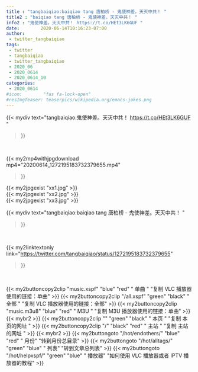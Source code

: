 ```yaml
---
title : "tangbaiqiao:baiqiao tang 唐柏桥 - 鬼使神差。天灭中共！ "
title2 : "baiqiao tang 唐柏桥 - 鬼使神差。天灭中共！ "
info2 : "鬼使神差。天灭中共！ https://t.co/HEt3LK6GUF "
date:        2020-06-14T10:16:23-07:00
author:
 - twitter_tangbaiqiao
tags:
 - twitter
 - tangbaiqiao
 - twitter_tangbaiqiao
 - 2020_06
 - 2020_0614
 - 2020_0614_10
categories:
 - 2020_0614
#icon:        "fas fa-lock-open"
#resImgTeaser: teaserpics/wikipedia.org/emacs-jokes.png
---
```


{{< mydiv text="tangbaiqiao:鬼使神差。天灭中共！ https://t.co/HEt3LK6GUF "
>}}
<br>


{{< my2mp4withjpgdownload mp4="20200614_1272195183732379655.mp4"
>}}

{{< my2jpgexist "xx1.jpg" >}}<br>
{{< my2jpgexist "xx2.jpg" >}}<br>
{{< my2jpgexist "xx3.jpg" >}}<br>



{{< mydiv text="tangbaiqiao:baiqiao tang 唐柏桥 - 鬼使神差。天灭中共！ "
>}}
<br>

{{< my2linktextonly link="https://twitter.com/tangbaiqiao/status/1272195183732379655"
>}}


<br>

{{< my2buttoncopy2clip "music.xspf"        "blue"   "red"    " 单曲 "  "复制 VLC 播放器使用的链接：单曲" >}} {{< my2buttoncopy2clip "/all.xspf"         "green"  "black"  " 全部 "  "复制 VLC 播放器使用的链接：全部" >}} {{< my2buttoncopy2clip "music.m3u8"        "blue"   "red"    " M3U  "    "复制 M3U 播放器使用的链接：单曲" >}} {{< mybr2 >}} {{< my2buttoncopy2clip ""                  "green"  "black"  " 本页 "    "复制 本页的网址 " >}} {{< my2buttoncopy2clip "/"                 "black"  "red"    " 主站 "    "复制 主站的网址 " >}} {{< mybr2 >}} {{< my2buttongoto      "/hot/endothers/"   "blue"   "red"    " 月份"   "转到月份总目录" >}} {{< my2buttongoto      "/hot/alltags/"     "green"  "blue"   " 列表"   "转到文章总列表" >}} {{< my2buttongoto      "/hot/helpxspf/"    "green"  "blue"   " 播放器" "如何使用 VLC 播放器或者 IPTV 播放器的教程" >}} 
